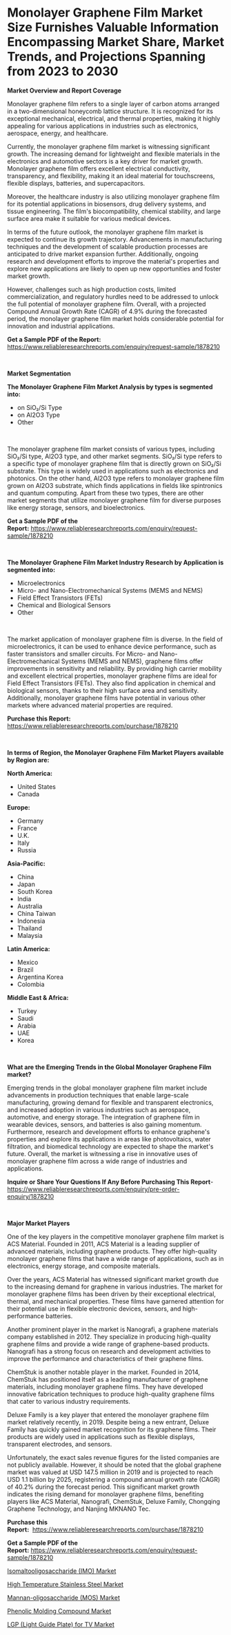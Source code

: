 <p><h1>Monolayer Graphene Film Market Size Furnishes Valuable Information Encompassing Market Share, Market Trends, and Projections Spanning from 2023 to 2030</h1></p><p><strong>Market Overview and Report Coverage</strong></p>
<p><p>Monolayer graphene film refers to a single layer of carbon atoms arranged in a two-dimensional honeycomb lattice structure. It is recognized for its exceptional mechanical, electrical, and thermal properties, making it highly appealing for various applications in industries such as electronics, aerospace, energy, and healthcare.</p><p>Currently, the monolayer graphene film market is witnessing significant growth. The increasing demand for lightweight and flexible materials in the electronics and automotive sectors is a key driver for market growth. Monolayer graphene film offers excellent electrical conductivity, transparency, and flexibility, making it an ideal material for touchscreens, flexible displays, batteries, and supercapacitors.</p><p>Moreover, the healthcare industry is also utilizing monolayer graphene film for its potential applications in biosensors, drug delivery systems, and tissue engineering. The film's biocompatibility, chemical stability, and large surface area make it suitable for various medical devices.</p><p>In terms of the future outlook, the monolayer graphene film market is expected to continue its growth trajectory. Advancements in manufacturing techniques and the development of scalable production processes are anticipated to drive market expansion further. Additionally, ongoing research and development efforts to improve the material's properties and explore new applications are likely to open up new opportunities and foster market growth.</p><p>However, challenges such as high production costs, limited commercialization, and regulatory hurdles need to be addressed to unlock the full potential of monolayer graphene film. Overall, with a projected Compound Annual Growth Rate (CAGR) of 4.9% during the forecasted period, the monolayer graphene film market holds considerable potential for innovation and industrial applications.</p></p>
<p><strong>Get a Sample PDF of the Report:</strong> <a href="https://www.reliableresearchreports.com/enquiry/request-sample/1878210">https://www.reliableresearchreports.com/enquiry/request-sample/1878210</a></p>
<p>&nbsp;</p>
<p><strong>Market Segmentation</strong></p>
<p><strong>The Monolayer Graphene Film Market Analysis by types is segmented into:</strong></p>
<p><ul><li>on SiO₂/Si Type</li><li>on Al2O3 Type</li><li>Other</li></ul></p>
<p>&nbsp;</p>
<p><p>The monolayer graphene film market consists of various types, including SiO₂/Si type, Al2O3 type, and other market segments. SiO₂/Si type refers to a specific type of monolayer graphene film that is directly grown on SiO₂/Si substrate. This type is widely used in applications such as electronics and photonics. On the other hand, Al2O3 type refers to monolayer graphene film grown on Al2O3 substrate, which finds applications in fields like spintronics and quantum computing. Apart from these two types, there are other market segments that utilize monolayer graphene film for diverse purposes like energy storage, sensors, and bioelectronics.</p></p>
<p><strong>Get a Sample PDF of the Report:</strong>&nbsp;<a href="https://www.reliableresearchreports.com/enquiry/request-sample/1878210">https://www.reliableresearchreports.com/enquiry/request-sample/1878210</a></p>
<p>&nbsp;</p>
<p><strong>The Monolayer Graphene Film Market Industry Research by Application is segmented into:</strong></p>
<p><ul><li>Microelectronics</li><li>Micro- and Nano-Electromechanical Systems (MEMS and NEMS)</li><li>Field Effect Transistors (FETs)</li><li>Chemical and Biological Sensors</li><li>Other</li></ul></p>
<p>&nbsp;</p>
<p><p>The market application of monolayer graphene film is diverse. In the field of microelectronics, it can be used to enhance device performance, such as faster transistors and smaller circuits. For Micro- and Nano-Electromechanical Systems (MEMS and NEMS), graphene films offer improvements in sensitivity and reliability. By providing high carrier mobility and excellent electrical properties, monolayer graphene films are ideal for Field Effect Transistors (FETs). They also find application in chemical and biological sensors, thanks to their high surface area and sensitivity. Additionally, monolayer graphene films have potential in various other markets where advanced material properties are required.</p></p>
<p><strong>Purchase this Report:</strong>&nbsp; <a href="https://www.reliableresearchreports.com/purchase/1878210">https://www.reliableresearchreports.com/purchase/1878210</a></p>
<p>&nbsp;</p>
<p><strong>In terms of Region, the Monolayer Graphene Film Market Players available by Region are:</strong></p>
<p>
    <p> <strong> North America: </strong>
        <ul>
            <li>United States</li>
            <li>Canada</li>
        </ul>
        </p> 
    <p> <strong> Europe: </strong>
        <ul>
            <li>Germany</li>
            <li>France</li>
            <li>U.K.</li>
            <li>Italy</li>
            <li>Russia</li>
        </ul>
        </p> 
    <p> <strong> Asia-Pacific: </strong>
        <ul>
            <li>China</li>
            <li>Japan</li>
            <li>South Korea</li>
            <li>India</li>
            <li>Australia</li>
            <li>China Taiwan</li>
            <li>Indonesia</li>
            <li>Thailand</li>
            <li>Malaysia</li>
        </ul>
        </p> 
    <p> <strong> Latin America: </strong>
        <ul>
            <li>Mexico</li>
            <li>Brazil</li>
            <li>Argentina Korea</li>
            <li>Colombia</li>
        </ul>
        </p> 
    <p> <strong> Middle East & Africa: </strong>
        <ul>
            <li>Turkey</li>
            <li>Saudi</li>
            <li>Arabia</li>
            <li>UAE</li>
            <li>Korea</li>
        </ul>
    </p>
    </p>
<p>&nbsp;</p>
<p><strong>What are the Emerging Trends in the Global Monolayer Graphene Film market?</strong></p>
<p><p>Emerging trends in the global monolayer graphene film market include advancements in production techniques that enable large-scale manufacturing, growing demand for flexible and transparent electronics, and increased adoption in various industries such as aerospace, automotive, and energy storage. The integration of graphene film in wearable devices, sensors, and batteries is also gaining momentum. Furthermore, research and development efforts to enhance graphene's properties and explore its applications in areas like photovoltaics, water filtration, and biomedical technology are expected to shape the market's future. Overall, the market is witnessing a rise in innovative uses of monolayer graphene film across a wide range of industries and applications.</p></p>
<p><strong>Inquire or Share Your Questions If Any Before Purchasing This Report</strong>- <a href="https://www.reliableresearchreports.com/enquiry/pre-order-enquiry/1878210">https://www.reliableresearchreports.com/enquiry/pre-order-enquiry/1878210</a></p>
<p>&nbsp;</p>
<p><strong>Major Market Players</strong></p>
<p><p>One of the key players in the competitive monolayer graphene film market is ACS Material. Founded in 2011, ACS Material is a leading supplier of advanced materials, including graphene products. They offer high-quality monolayer graphene films that have a wide range of applications, such as in electronics, energy storage, and composite materials. </p><p>Over the years, ACS Material has witnessed significant market growth due to the increasing demand for graphene in various industries. The market for monolayer graphene films has been driven by their exceptional electrical, thermal, and mechanical properties. These films have garnered attention for their potential use in flexible electronic devices, sensors, and high-performance batteries.</p><p>Another prominent player in the market is Nanografi, a graphene materials company established in 2012. They specialize in producing high-quality graphene films and provide a wide range of graphene-based products. Nanografi has a strong focus on research and development activities to improve the performance and characteristics of their graphene films.</p><p>ChemStuk is another notable player in the market. Founded in 2014, ChemStuk has positioned itself as a leading manufacturer of graphene materials, including monolayer graphene films. They have developed innovative fabrication techniques to produce high-quality graphene films that cater to various industry requirements.</p><p>Deluxe Family is a key player that entered the monolayer graphene film market relatively recently, in 2019. Despite being a new entrant, Deluxe Family has quickly gained market recognition for its graphene films. Their products are widely used in applications such as flexible displays, transparent electrodes, and sensors.</p><p>Unfortunately, the exact sales revenue figures for the listed companies are not publicly available. However, it should be noted that the global graphene market was valued at USD 147.5 million in 2019 and is projected to reach USD 1.1 billion by 2025, registering a compound annual growth rate (CAGR) of 40.2% during the forecast period. This significant market growth indicates the rising demand for monolayer graphene films, benefiting players like ACS Material, Nanografi, ChemStuk, Deluxe Family, Chongqing Graphene Technology, and Nanjing MKNANO Tec.</p></p>
<p><strong>Purchase this Report:</strong>&nbsp;&nbsp;<a href="https://www.reliableresearchreports.com/purchase/1878210">https://www.reliableresearchreports.com/purchase/1878210</a></p>
<p></p>
<p><strong>Get a Sample PDF of the Report:</strong>&nbsp;<a href="https://www.reliableresearchreports.com/enquiry/request-sample/1878210">https://www.reliableresearchreports.com/enquiry/request-sample/1878210</a></p>
<p><p><a href="https://medium.com/@laurenglover76/isomaltooligosaccharide-imo-market-analysis-its-cagr-market-segmentation-and-global-industry-f43583018aa9">Isomaltooligosaccharide (IMO) Market</a></p><p><a href="https://github.com/lbird53714/Market-Research-Report-List-1/blob/main/high-temperature-stainless-steel-market.md">High Temperature Stainless Steel Market</a></p><p><a href="https://medium.com/@jenniferwhite656/decoding-mannan-oligosaccharide-mos-market-metrics-market-share-trends-and-growth-patterns-9ce255c44445">Mannan-oligosaccharide (MOS) Market</a></p><p><a href="https://github.com/pizolina/Market-Research-Report-List-1/blob/main/phenolic-molding-compound-market.md">Phenolic Molding Compound Market</a></p><p><a href="https://medium.com/@jackytorphy/lgp-light-guide-plate-for-tv-market-outlook-industry-overview-and-forecast-2023-to-2030-2d44f19409c2">LGP (Light Guide Plate) for TV Market</a></p></p>